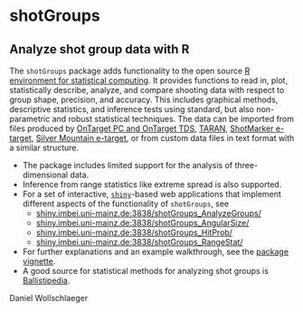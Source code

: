 shotGroups
==========

## Analyze shot group data with R

The `shotGroups` package adds functionality to the open source [R environment for statistical computing](https://www.r-project.org/). It provides functions to read in, plot, statistically describe, analyze, and compare shooting data with respect to group shape, precision, and accuracy. This includes graphical methods, descriptive statistics, and inference tests using standard, but also non-parametric and robust statistical techniques. The data can be imported from files produced by [OnTarget PC and OnTarget TDS](https://www.ontargetshooting.com/), [TARAN](http://taran.ptosis.ch/), [ShotMarker e-target](https://www.autotrickler.com/shotmarker.html), [Silver Mountain e-target](https://www.silvermountaintargets.com/), or from custom data files in text format with a similar structure.

 * The package includes limited support for the analysis of three-dimensional data.
 * Inference from range statistics like extreme spread is also supported.
 * For a set of interactive, [`shiny`](https://shiny.rstudio.com/)-based web applications that implement different aspects of the functionality of `shotGroups`, see
    * [shiny.imbei.uni-mainz.de:3838/shotGroups_AnalyzeGroups/](http://shiny.imbei.uni-mainz.de:3838/shotGroups_AnalyzeGroups/)
    * [shiny.imbei.uni-mainz.de:3838/shotGroups_AngularSize/](http://shiny.imbei.uni-mainz.de:3838/shotGroups_AngularSize/)
    * [shiny.imbei.uni-mainz.de:3838/shotGroups_HitProb/](http://shiny.imbei.uni-mainz.de:3838/shotGroups_HitProb/)
    * [shiny.imbei.uni-mainz.de:3838/shotGroups_RangeStat/](http://shiny.imbei.uni-mainz.de:3838/shotGroups_RangeStat/)
 * For further explanations and an example walkthrough, see the [package vignette](https://cran.rstudio.com/web/packages/shotGroups/vignettes/shotGroups.pdf).
 * A good source for statistical methods for analyzing shot groups is [Ballistipedia](http://ballistipedia.com/).

Daniel Wollschlaeger
